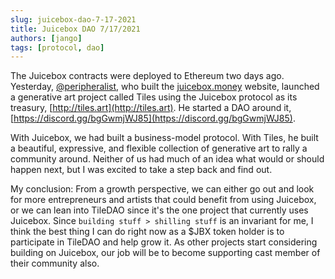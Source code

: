 ```yaml
---
slug: juicebox-dao-7-17-2021
title: Juicebox DAO 7/17/2021
authors: [jango]
tags: [protocol, dao]
---
```


The Juicebox contracts were deployed to Ethereum two days ago. Yesterday, [@peripheralist](https://twitter.com/peripheralist), who built the [juicebox.money](http://juicebox.money) website, launched a generative art project called Tiles using the Juicebox protocol as its treasury, [http://tiles.art](http://tiles.art). He started a DAO around it, [https://discord.gg/bgGwmjWJ85](https://discord.gg/bgGwmjWJ85).

With Juicebox, we had built a business-model protocol. With Tiles, he built a beautiful, expressive, and flexible collection of generative art to rally a community around. Neither of us had much of an idea what would or should happen next, but I was excited to take a step back and find out.

My conclusion: From a growth perspective, we can either go out and look for more entrepreneurs and artists that could benefit from using Juicebox, or we can lean into TileDAO since it's the one project that currently uses Juicebox. Since `building stuff > shilling stuff` is an invariant for me, I think the best thing I can do right now as a $JBX token holder is to participate in TileDAO and help grow it. As other projects start considering building on Juicebox, our job will be to become supporting cast member of their community also.
